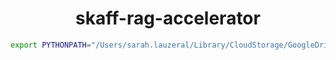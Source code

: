 <div align="center">

# skaff-rag-accelerator

```bash
export PYTHONPATH="/Users/sarah.lauzeral/Library/CloudStorage/GoogleDrive-sarah.lauzeral@artefact.com/Mon Drive/internal_projects/skaff-rag-accelerator/"
```

</div>
